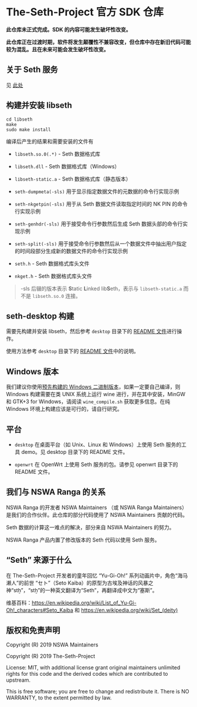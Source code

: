 # The-Seth-Project 官方 SDK 仓库

**此仓库未正式完成。SDK 的内容可能发生破坏性改变。**

**此仓库正在过渡时期，软件将发生颠覆性不兼容改变，但仓库中存在新旧代码可能较为混乱。且在未来可能会发生破坏性改变。**

## 关于 Seth 服务

见 [此处](https://tienetech.tk/seth/)

## 构建并安装 libseth

```
cd libseth
make
sudo make install
```

编译后产生的结果和需要安装的文件有

- `libseth.so.0(.*)` - Seth 数据格式库

- `libseth.dll` - Seth 数据格式库（Windows）

- `libseth-static.a` - Seth 数据格式库（静态版本）

- `seth-dumpmeta(-sls)` 用于显示指定数据文件的元数据的命令行实现示例

- `seth-nkgetpin(-sls)` 用于从 Seth 数据文件读取指定时间的 NK PIN 的命令行实现示例

- `seth-genhdr(-sls)` 用于接受命令行参数然后生成 Seth 数据头部的命令行实现示例

- `seth-split(-sls)` 用于接受命令行参数然后从一个数据文件中抽出用户指定的时间段部分生成新的数据文件的命令行实现示例

- `seth.h` - Seth 数据格式库头文件

- `nkget.h` - Seth 数据格式库头文件

> -sls 后辍的版本表示 **S**tatic **L**inked lib**S**eth，表示与 `libseth-static.a` 而不是 `libseth.so.0` 连接。

## seth-desktop 构建

需要先构建并安装 libseth，然后参考 `desktop` 目录下的 [README 文件](desktop/README.md)进行操作。

使用方法参考 `desktop` 目录下的 [README 文件](desktop/README.md)中的说明。

## Windows 版本

我们建议你使用[预先构建的 Windows 二进制版本](https://github.com/seth-project/sdk/releases/)，如果一定要自己编译，则 Windows 构建需要在类 UNIX 系统上运行 wine 进行，并在其中安装，MinGW 和 GTK+3 for Windows，请阅读 `wine_compile.sh` 获取更多信息。在纯 Windows 环境上构建应该是可行的，请自行研究。

## 平台

- `desktop` 在桌面平台（如 Unix、Linux 和 Windows）上使用 Seth 服务的工具 demo。见 desktop 目录下的 README 文件。

- `openwrt` 在 OpenWrt 上使用 Seth 服务的包。请参见 openwrt 目录下的 README 文件。

## 我们与 NSWA Ranga 的关系

NSWA Ranga 的开发者 NSWA Maintainers （或 NSWA Ranga Maintainers）是我们的合作伙伴。此仓库的部分代码使用了 NSWA Maintainers 贡献的代码。

Seth 数据的计算这一难点的解决，部分来自 NSWA Maintainers 的努力。

NSWA Ranga 产品内置了修改版本的 Seth 代码以使用 Seth 服务。

## “Seth” 来源于什么

在 The-Seth-Project 开发者的童年回忆 “Yu-Gi-Oh!” 系列动画片中，角色“海马濑人”的前世 “セト”（Seto Kaiba）的原型为古埃及神话的风暴之神“stẖ”，“stẖ”的一种英文翻译为“Seth”，再翻译成中文为“塞斯”。

维基百科：https://en.wikipedia.org/wiki/List_of_Yu-Gi-Oh!_characters#Seto_Kaiba 和 https://en.wikipedia.org/wiki/Set_(deity)

## 版权和免责声明

Copyright (R) 2019 NSWA Maintainers

Copyright (R) 2019 The-Seth-Project

License: MIT, with additional license grant original maintainers unlimited rights for this code and the derived codes which are contributed to upstream.

This is free software; you are free to change and redistribute it. There is NO WARRANTY, to the extent permitted by law.
